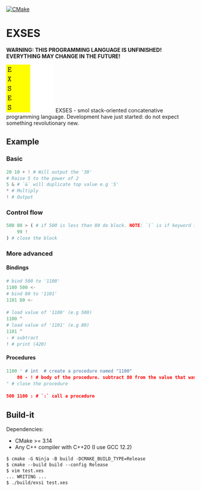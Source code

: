 [![CMake](https://github.com/EndeyshentLabs/EXSES/actions/workflows/cmake.yml/badge.svg)](https://github.com/EndeyshentLabs/EXSES/actions/workflows/cmake.yml)

# EXSES

**WARNING: THIS PROGRAMMING LANGUAGE IS UNFINISHED! EVERYTHING MAY CHANGE IN THE FUTURE!** 

<img src="./assets/logo1.png" alt="EXSES logp" width="128" />
EXSES - smol stack-oriented concatenative programming language. Development have just started: do not expect something revolutionary new.

## Example

### Basic

```python
20 10 + ! # Will output the '30'
# Raise 5 to the power of 2
5 & # `&` will duplicate top value e.g '5'
* # Multiply
! # Output
```

### Control flow

```python
500 80 > ( # if 500 is less than 80 do block. NOTE: `(` is if keyword in EXSES
    99 !
) # close the block
```

### More advanced

#### Bindings

```python
# bind 500 to '1100'
1100 500 <-
# bind 80 to '1101'
1101 80 <-

# load value of '1100' (e.g 500)
1100 ^
# load value of '1101' (e.g 80)
1101 ^
- # subtract
! # print (420)
```

#### Procedures

```python
1100 ' # int  # create a procedure named "1100"
    80 - ! # body of the procedure. subtract 80 from the value that was on top of the stack when procedure was invoked and print the result
" # close the procedure

500 1100 : # `:` call a procedure
```

## Build-it

Dependencies:

- CMake >= 3.14
- Any C++ compiler with C++20 (I use GCC 12.2)

```console
$ cmake -G Ninja -B build -DCMAKE_BUILD_TYPE=Release
$ cmake --build build --config Release
$ vim test.xes
... WRITING ...
$ ./build/exsi test.xes
```
